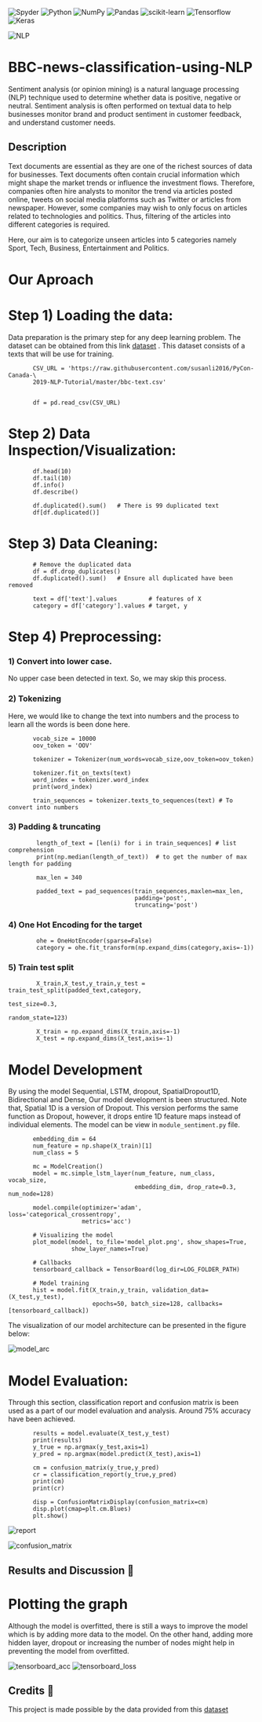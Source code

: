 ![Spyder](https://img.shields.io/badge/Spyder-838485?style=for-the-badge&logo=spyder%20ide&logoColor=maroon)
![Python](https://img.shields.io/badge/python-3670A0?style=for-the-badge&logo=python&logoColor=ffdd54)
![NumPy](https://img.shields.io/badge/numpy-%23013243.svg?style=for-the-badge&logo=numpy&logoColor=white)
![Pandas](https://img.shields.io/badge/pandas-%23150458.svg?style=for-the-badge&logo=pandas&logoColor=white)
![scikit-learn](https://img.shields.io/badge/scikit--learn-%23F7931E.svg?style=for-the-badge&logo=scikit-learn&logoColor=white)
![Tensorflow](https://img.shields.io/badge/TensorFlow-FF6F00?style=for-the-badge&logo=tensorflow&logoColor=white)
![Keras](https://img.shields.io/badge/Keras-D00000?style=for-the-badge&logo=Keras&logoColor=white)


![NLP](static/NLP-tasks.png)

# BBC-news-classification-using-NLP

Sentiment analysis (or opinion mining) is a natural language processing (NLP) technique used to determine whether data is positive, negative or neutral. Sentiment analysis is often performed on textual data to help businesses monitor brand and product sentiment in customer feedback, and understand customer needs.

## Description 
Text documents are essential as they are one of the richest sources of data for businesses. Text documents often contain crucial information which might shape the market trends or influence the investment flows. Therefore, companies often hire analysts to monitor the trend via articles posted online, tweets on social media platforms such as Twitter or articles from newspaper. However, some companies may wish to only focus on articles related to technologies and politics. Thus, filtering of the articles into different categories is required. 

Here, our aim is to categorize unseen articles into 5 categories namely Sport, Tech, Business, Entertainment and Politics.

# Our Aproach

# Step 1) Loading the data:
Data preparation is the primary step for any deep learning problem. The dataset can be obtained from this link [dataset](https://raw.githubusercontent.com/susanli2016/PyCon-Canada-2019-NLP-Tutorial/master/bbc-text.csv) . This dataset consists of a texts that will be use for training. 

           CSV_URL = 'https://raw.githubusercontent.com/susanli2016/PyCon-Canada-\
           2019-NLP-Tutorial/master/bbc-text.csv'


           df = pd.read_csv(CSV_URL)


# Step 2) Data Inspection/Visualization:

           df.head(10)
           df.tail(10)
           df.info()
           df.describe()

           df.duplicated().sum()   # There is 99 duplicated text
           df[df.duplicated()]

# Step 3) Data Cleaning:

           # Remove the duplicated data
           df = df.drop_duplicates()
           df.duplicated().sum()   # Ensure all duplicated have been removed

           text = df['text'].values         # features of X
           category = df['category'].values # target, y
           
# Step 4) Preprocessing:

### 1) Convert into lower case. 

No upper case been detected in text. So, we may skip this process.

### 2) Tokenizing

Here, we would like to change the text into numbers and the process to learn all the words is been done here.

           vocab_size = 10000
           oov_token = 'OOV'
           
           tokenizer = Tokenizer(num_words=vocab_size,oov_token=oov_token)

           tokenizer.fit_on_texts(text)      
           word_index = tokenizer.word_index
           print(word_index)

           train_sequences = tokenizer.texts_to_sequences(text) # To convert into numbers

### 3) Padding & truncating

            length_of_text = [len(i) for i in train_sequences] # list comprehension
            print(np.median(length_of_text))  # to get the number of max length for padding

            max_len = 340

            padded_text = pad_sequences(train_sequences,maxlen=max_len,
                                        padding='post',
                                        truncating='post')

### 4) One Hot Encoding for the target

            ohe = OneHotEncoder(sparse=False)
            category = ohe.fit_transform(np.expand_dims(category,axis=-1))

### 5) Train test split

            X_train,X_test,y_train,y_test = train_test_split(padded_text,category,
                                                             test_size=0.3,
                                                             random_state=123)

            X_train = np.expand_dims(X_train,axis=-1)
            X_test = np.expand_dims(X_test,axis=-1)

# Model Development
By using the model Sequential, LSTM, dropout, SpatialDropout1D, Bidirectional and Dense, Our model development is been structured. Note that, Spatial 1D is a version of Dropout. This version performs the same function as Dropout, however, it drops entire 1D feature maps instead of individual elements. The model can be view in `module_sentiment.py` file.

           embedding_dim = 64
           num_feature = np.shape(X_train)[1]
           num_class = 5 

           mc = ModelCreation()
           model = mc.simple_lstm_layer(num_feature, num_class, vocab_size,
                                        embedding_dim, drop_rate=0.3, num_node=128)

           model.compile(optimizer='adam', loss='categorical_crossentropy',
                         metrics='acc')

           # Visualizing the model
           plot_model(model, to_file='model_plot.png', show_shapes=True, 
                      show_layer_names=True)

           # Callbacks
           tensorboard_callback = TensorBoard(log_dir=LOG_FOLDER_PATH)

           # Model training
           hist = model.fit(X_train,y_train, validation_data=(X_test,y_test),
                            epochs=50, batch_size=128, callbacks=[tensorboard_callback])

The visualization of our model architecture can be presented in the figure below:

![model_arc](static/model_plot.png)



# Model Evaluation:
Through this section, classification report and confusion matrix is been used as a part of our model evaluation and analysis. Around 75% accuracy have been achieved.

           results = model.evaluate(X_test,y_test)
           print(results)
           y_true = np.argmax(y_test,axis=1)
           y_pred = np.argmax(model.predict(X_test),axis=1)

           cm = confusion_matrix(y_true,y_pred)
           cr = classification_report(y_true,y_pred)
           print(cm)
           print(cr)

           disp = ConfusionMatrixDisplay(confusion_matrix=cm)
           disp.plot(cmap=plt.cm.Blues)
           plt.show()

![report](static/Classification_report.PNG)

![confusion_matrix](static/confusion_matrix.png)


## Results and Discussion :pencil:

# Plotting the graph 
Although the model is overfitted, there is still a ways to improve the model which is by adding more data to the model.
On the other hand, adding more hidden layer, dropout or increasing the number of nodes might help in preventing the model from overfitted.

![tensorboard_acc](static/tensorboard_acc.PNG)
![tensorboard_loss](static/tensorboard_loss.PNG)


## Credits :open_file_folder:

This project is made possible by the data provided from this
[dataset](https://raw.githubusercontent.com/susanli2016/PyCon-Canada-2019-NLP-Tutorial/master/bbc-text.csv)








